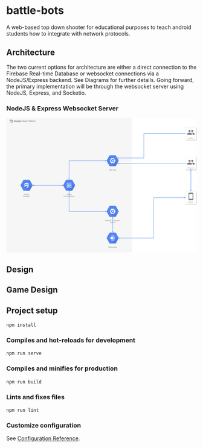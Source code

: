 # battle-bots
A web-based top down shooter for educational purposes to teach android students how to integrate with network protocols. 

## Architecture
The two current options for architecture are either a direct connection to the Firebase Real-time Database or websocket connections via a NodeJS/Express backend. See Diagrams for further details.
Going forward, the primary implementation will be through the websocket server using NodeJS, Express, and Socketio.

### NodeJS & Express Websocket Server
![NodeJS Server Connection](./designs/architecture-websocket.drawio.png)

## Design

## Game Design


## Project setup
```
npm install
```

### Compiles and hot-reloads for development
```
npm run serve
```

### Compiles and minifies for production
```
npm run build
```

### Lints and fixes files
```
npm run lint
```

### Customize configuration
See [Configuration Reference](https://cli.vuejs.org/config/).
